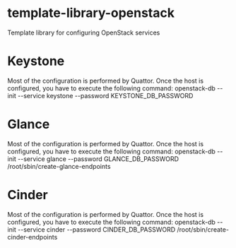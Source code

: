 template-library-openstack
==========================

Template library for configuring OpenStack services


Keystone
========

Most of the configuration is performed by Quattor. Once the host is
configured, you have to execute the following command:
openstack-db --init --service keystone --password KEYSTONE_DB_PASSWORD


Glance
======

Most of the configuration is performed by Quattor. Once the host is
configured, you have to execute the following command:
openstack-db --init --service glance --password GLANCE_DB_PASSWORD
/root/sbin/create-glance-endpoints


Cinder
======

Most of the configuration is performed by Quattor. Once the host is
configured, you have to execute the following command:
openstack-db --init --service cinder --password CINDER_DB_PASSWORD
/root/sbin/create-cinder-endpoints
